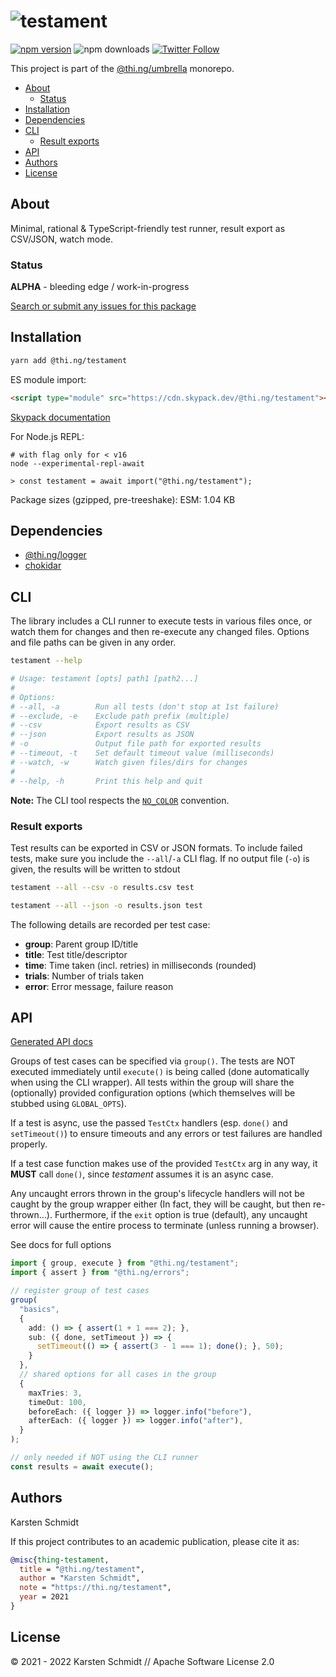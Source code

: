 <!-- This file is generated - DO NOT EDIT! -->

# ![testament](https://media.thi.ng/umbrella/banners-20220914/thing-testament.svg?c87b423c)

[![npm version](https://img.shields.io/npm/v/@thi.ng/testament.svg)](https://www.npmjs.com/package/@thi.ng/testament)
![npm downloads](https://img.shields.io/npm/dm/@thi.ng/testament.svg)
[![Twitter Follow](https://img.shields.io/twitter/follow/thing_umbrella.svg?style=flat-square&label=twitter)](https://twitter.com/thing_umbrella)

This project is part of the
[@thi.ng/umbrella](https://github.com/thi-ng/umbrella/) monorepo.

- [About](#about)
  - [Status](#status)
- [Installation](#installation)
- [Dependencies](#dependencies)
- [CLI](#cli)
  - [Result exports](#result-exports)
- [API](#api)
- [Authors](#authors)
- [License](#license)

## About

Minimal, rational & TypeScript-friendly test runner, result export as CSV/JSON, watch mode.

### Status

**ALPHA** - bleeding edge / work-in-progress

[Search or submit any issues for this package](https://github.com/thi-ng/umbrella/issues?q=%5Btestament%5D+in%3Atitle)

## Installation

```bash
yarn add @thi.ng/testament
```

ES module import:

```html
<script type="module" src="https://cdn.skypack.dev/@thi.ng/testament"></script>
```

[Skypack documentation](https://docs.skypack.dev/)

For Node.js REPL:

```text
# with flag only for < v16
node --experimental-repl-await

> const testament = await import("@thi.ng/testament");
```

Package sizes (gzipped, pre-treeshake): ESM: 1.04 KB

## Dependencies

- [@thi.ng/logger](https://github.com/thi-ng/umbrella/tree/develop/packages/logger)
- [chokidar](https://github.com/thi-ng/umbrella/tree/develop/packages/undefined)

## CLI

The library includes a CLI runner to execute tests in various files once, or
watch them for changes and then re-execute any changed files. Options and file
paths can be given in any order.

```bash
testament --help

# Usage: testament [opts] path1 [path2...]
#
# Options:
# --all, -a        Run all tests (don't stop at 1st failure)
# --exclude, -e    Exclude path prefix (multiple)
# --csv            Export results as CSV
# --json           Export results as JSON
# -o               Output file path for exported results
# --timeout, -t    Set default timeout value (milliseconds)
# --watch, -w      Watch given files/dirs for changes
#
# --help, -h       Print this help and quit
```

**Note:** The CLI tool respects the [`NO_COLOR`](https://no-color.org/) convention.

### Result exports

Test results can be exported in CSV or JSON formats. To include failed tests,
make sure you include the `--all`/`-a` CLI flag. If no output file (`-o`) is
given, the results will be written to stdout

```bash
testament --all --csv -o results.csv test

testament --all --json -o results.json test
```

The following details are recorded per test case:

- **group**: Parent group ID/title
- **title**: Test title/descriptor
- **time**: Time taken (incl. retries) in milliseconds (rounded)
- **trials**: Number of trials taken
- **error**: Error message, failure reason

## API

[Generated API docs](https://docs.thi.ng/umbrella/testament/)

Groups of test cases can be specified via `group()`. The tests are NOT executed
immediately until `execute()` is being called (done automatically when using the
CLI wrapper). All tests within the group will share the (optionally) provided
configuration options (which themselves will be stubbed using `GLOBAL_OPTS`).

If a test is async, use the passed `TestCtx` handlers (esp. `done()` and
`setTimeout()`) to ensure timeouts and any errors or test failures are handled
properly.

If a test case function makes use of the provided `TestCtx` arg in any way, it
**MUST** call `done()`, since _testament_ assumes it is an async case.

Any uncaught errors thrown in the group's lifecycle handlers will not be caught
by the group wrapper either (In fact, they will be caught, but then
re-thrown...). Furthermore, if the `exit` option is true (default), any uncaught
error will cause the entire process to terminate (unless running a browser).

See docs for full options

```ts
import { group, execute } from "@thi.ng/testament";
import { assert } from "@thi.ng/errors";

// register group of test cases
group(
  "basics",
  {
    add: () => { assert(1 + 1 === 2); },
    sub: ({ done, setTimeout }) => {
      setTimeout(() => { assert(3 - 1 === 1); done(); }, 50);
    }
  },
  // shared options for all cases in the group
  {
    maxTries: 3,
    timeOut: 100,
    beforeEach: ({ logger }) => logger.info("before"),
    afterEach: ({ logger }) => logger.info("after"),
  }
);

// only needed if NOT using the CLI runner
const results = await execute();
```

## Authors

Karsten Schmidt

If this project contributes to an academic publication, please cite it as:

```bibtex
@misc{thing-testament,
  title = "@thi.ng/testament",
  author = "Karsten Schmidt",
  note = "https://thi.ng/testament",
  year = 2021
}
```

## License

&copy; 2021 - 2022 Karsten Schmidt // Apache Software License 2.0
